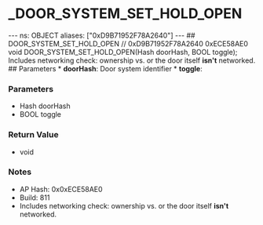# _DOOR_SYSTEM_SET_HOLD_OPEN

--- ns: OBJECT aliases: ["0xD9B71952F78A2640"] --- ## DOOR_SYSTEM_SET_HOLD_OPEN  // 0xD9B71952F78A2640 0xECE58AE0 void DOOR_SYSTEM_SET_HOLD_OPEN(Hash doorHash, BOOL toggle);  Includes networking check: ownership vs. or the door itself **isn't** networked.  ## Parameters * **doorHash**: Door system identifier * **toggle**:

### Parameters
* Hash doorHash
* BOOL toggle

### Return Value
* void

### Notes
* AP Hash: 0x0xECE58AE0
* Build: 811
* Includes networking check: ownership vs. or the door itself **isn't** networked.

